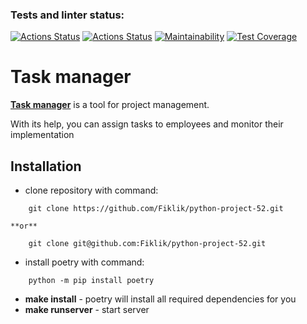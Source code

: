 ### Tests and linter status:
[![Actions Status](https://github.com/Fiklik/python-project-52/actions/workflows/hexlet-check.yml/badge.svg)](https://github.com/Fiklik/python-project-52/actions)
[![Actions Status](https://github.com/Fiklik/python-project-52/actions/workflows/linter-and-test-check.yml/badge.svg)](https://github.com/Fiklik/python-project-52/actions)
[![Maintainability](https://api.codeclimate.com/v1/badges/571269021d84a1cddddd/maintainability)](https://codeclimate.com/github/Fiklik/python-project-52/maintainability)
[![Test Coverage](https://api.codeclimate.com/v1/badges/571269021d84a1cddddd/test_coverage)](https://codeclimate.com/github/Fiklik/python-project-52/test_coverage)


# Task manager
[**Task manager**](https://task-manager-qlk7.onrender.com) is a tool for project management. 

With its help, you can assign tasks to employees and monitor their implementation

## Installation
- clone repository with command:
```
    git clone https://github.com/Fiklik/python-project-52.git
```
    **or**
```
    git clone git@github.com:Fiklik/python-project-52.git
```

- install poetry with command:
```
    python -m pip install poetry
```

- **make install** - poetry will install all required dependencies for you
- **make runserver** - start server